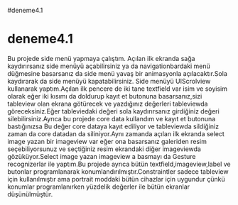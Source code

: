 #deneme4.1
# deneme4.1

Bu projede side menü yapmaya çalıştım. Açılan ilk ekranda sağa kaydırırsanız side menüyü açabilirsiniz ya da navigationbardaki menü düğmesine basarsanız da side menü yavaş bir animasyonla açılacaktır.Sola kaydırarak da side menüyü kapatabilirsiniz. Side menüyü UIScrolview kullanarak yaptım.Açılan ilk pencere de iki tane textfield var isim ve soyisim olarak eğer iki kısımı da doldurup kayıt et butonuna basarsanız,sizi tableview olan ekrana götürecek ve yazdığınız değerleri tableviewda göreceksiniz.Eğer tableviedaki değeri sola kaydırırsanız girdiğiniz değeri silebilirsiniz.Ayrıca bu projede core data kullandım ve kayıt et butonuna bastığınızsa Bu değer core dataya kayıt ediliyor ve tableviewda sildiğiniz zaman da core datadan da siliniyor.Aynı zamanda açılan ilk ekranda select image yazan bir imageview var eğer ona basarsanız galeriden resim seçebiliyorsunuz ve seçtiğiniz resim ekrandaki diğer imageviewda gözüküyor.Select image yazan imageview a basmayı da Gesture recognizerlar ile yaptım.Bu projede ayrıca bütün textfield,imageview,label ve butonlar programlanarak konumlandırılmıştır.Constraintler sadece tableview için kullanılmıştır ama portrait moddaki bütün cihazlar için uygundur çünkü konumlar programlanırken yüzdelik değerler ile bütün ekranlar düşünülmüştür.
